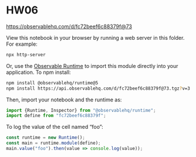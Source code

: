 # HW06

https://observablehq.com/d/fc72beef6c88379f@73

View this notebook in your browser by running a web server in this folder. For
example:

~~~sh
npx http-server
~~~

Or, use the [Observable Runtime](https://github.com/observablehq/runtime) to
import this module directly into your application. To npm install:

~~~sh
npm install @observablehq/runtime@5
npm install https://api.observablehq.com/d/fc72beef6c88379f@73.tgz?v=3
~~~

Then, import your notebook and the runtime as:

~~~js
import {Runtime, Inspector} from "@observablehq/runtime";
import define from "fc72beef6c88379f";
~~~

To log the value of the cell named “foo”:

~~~js
const runtime = new Runtime();
const main = runtime.module(define);
main.value("foo").then(value => console.log(value));
~~~
